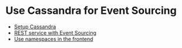 # Use Cassandra for Event Sourcing

* [Setup Cassandra](Setup_Cassandra.md)
* [REST service with Event Sourcing](REST_service_with_event_sourcing.md)
* [Use namespaces in the frontend](Changes_to_the_frontend.md)